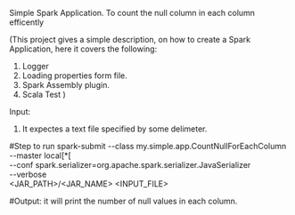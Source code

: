Simple Spark Application. 
To count the null column in each column efficently

(This project gives a simple description, on how to create a Spark Application, here it covers the following:
1. Logger
2. Loading properties form file.
3. Spark Assembly plugin.
4. Scala Test
)

Input:
1. It expectes a text file specified by some delimeter.


#Step to run
spark-submit --class  my.simple.app.CountNullForEachColumn \
--master local[*[  \
--conf spark.serializer=org.apache.spark.serializer.JavaSerializer \
--verbose \
<JAR_PATH>/<JAR_NAME> <INPUT_FILE>  


#Output:
it will print the number of null values in each column.
